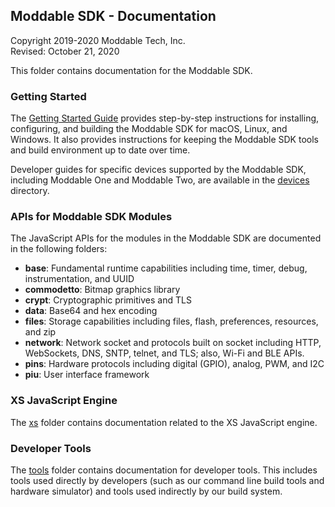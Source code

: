## Moddable SDK - Documentation

Copyright 2019-2020 Moddable Tech, Inc.<BR>
Revised: October 21, 2020

This folder contains documentation for the Moddable SDK.

### Getting Started

The [Getting Started Guide](./Moddable%20SDK%20-%20Getting%20Started.md) provides step-by-step instructions for installing, configuring, and building the Moddable SDK for macOS, Linux, and Windows. It also provides instructions for keeping the Moddable SDK tools and build environment up to date over time.

Developer guides for specific devices supported by the Moddable SDK, including Moddable One and Moddable Two, are available in the [devices](./devices) directory.

### APIs for Moddable SDK Modules

The JavaScript APIs for the modules in the Moddable SDK are documented in the following folders:

- **base**: Fundamental runtime capabilities including time, timer, debug, instrumentation, and UUID
- **commodetto**: Bitmap graphics library
- **crypt**: Cryptographic primitives and TLS
- **data**: Base64 and hex encoding
- **files**: Storage capabilities including files, flash, preferences, resources, and zip
- **network**: Network socket and protocols built on socket including HTTP, WebSockets, DNS, SNTP, telnet, and TLS; also, Wi-Fi and BLE APIs.
- **pins**: Hardware protocols including digital (GPIO), analog, PWM, and I2C
- **piu**: User interface framework

### XS JavaScript Engine

The [xs](./xs) folder contains documentation related to the XS JavaScript engine.

### Developer Tools

The [tools](./tools) folder contains documentation for developer tools. This includes tools used directly by developers (such as our command line build tools and hardware simulator) and tools used indirectly by our build system.